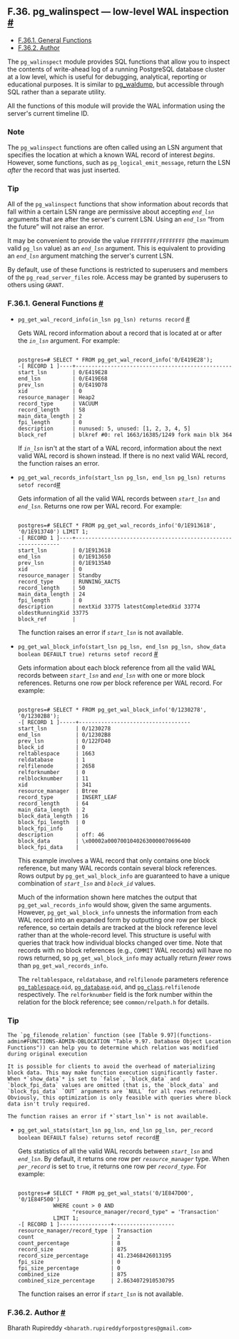 ## F.36. pg\_walinspect — low-level WAL inspection [#](#PGWALINSPECT)

  * [F.36.1. General Functions](pgwalinspect#PGWALINSPECT-FUNCS)
  * [F.36.2. Author](pgwalinspect#PGWALINSPECT-AUTHOR)

The `pg_walinspect` module provides SQL functions that allow you to inspect the contents of write-ahead log of a running PostgreSQL database cluster at a low level, which is useful for debugging, analytical, reporting or educational purposes. It is similar to [pg\_waldump](pgwaldump "pg_waldump"), but accessible through SQL rather than a separate utility.

All the functions of this module will provide the WAL information using the server's current timeline ID.

### Note

The `pg_walinspect` functions are often called using an LSN argument that specifies the location at which a known WAL record of interest *begins*. However, some functions, such as `pg_logical_emit_message`, return the LSN *after* the record that was just inserted.

### Tip

All of the `pg_walinspect` functions that show information about records that fall within a certain LSN range are permissive about accepting *`end_lsn`* arguments that are after the server's current LSN. Using an *`end_lsn`* “from the future” will not raise an error.

It may be convenient to provide the value `FFFFFFFF/FFFFFFFF` (the maximum valid `pg_lsn` value) as an *`end_lsn`* argument. This is equivalent to providing an *`end_lsn`* argument matching the server's current LSN.

By default, use of these functions is restricted to superusers and members of the `pg_read_server_files` role. Access may be granted by superusers to others using `GRANT`.

### F.36.1. General Functions [#](#PGWALINSPECT-FUNCS)

* `pg_get_wal_record_info(in_lsn pg_lsn) returns record` [#](#PGWALINSPECT-FUNCS-PG-GET-WAL-RECORD-INFO)

    Gets WAL record information about a record that is located at or after the *`in_lsn`* argument. For example:

    ```

    postgres=# SELECT * FROM pg_get_wal_record_info('0/E419E28');
    -[ RECORD 1 ]----+-------------------------------------------------
    start_lsn        | 0/E419E28
    end_lsn          | 0/E419E68
    prev_lsn         | 0/E419D78
    xid              | 0
    resource_manager | Heap2
    record_type      | VACUUM
    record_length    | 58
    main_data_length | 2
    fpi_length       | 0
    description      | nunused: 5, unused: [1, 2, 3, 4, 5]
    block_ref        | blkref #0: rel 1663/16385/1249 fork main blk 364
    ```

    If *`in_lsn`* isn't at the start of a WAL record, information about the next valid WAL record is shown instead. If there is no next valid WAL record, the function raises an error.

* `pg_get_wal_records_info(start_lsn pg_lsn, end_lsn pg_lsn) returns setof record`[#](#PGWALINSPECT-FUNCS-PG-GET-WAL-RECORDS-INFO)

    Gets information of all the valid WAL records between *`start_lsn`* and *`end_lsn`*. Returns one row per WAL record. For example:

    ```

    postgres=# SELECT * FROM pg_get_wal_records_info('0/1E913618', '0/1E913740') LIMIT 1;
    -[ RECORD 1 ]----+--------------------------------------------------------------
    start_lsn        | 0/1E913618
    end_lsn          | 0/1E913650
    prev_lsn         | 0/1E9135A0
    xid              | 0
    resource_manager | Standby
    record_type      | RUNNING_XACTS
    record_length    | 50
    main_data_length | 24
    fpi_length       | 0
    description      | nextXid 33775 latestCompletedXid 33774 oldestRunningXid 33775
    block_ref        |
    ```

    The function raises an error if *`start_lsn`* is not available.

* `pg_get_wal_block_info(start_lsn pg_lsn, end_lsn pg_lsn, show_data boolean DEFAULT true) returns setof record` [#](#PGWALINSPECT-FUNCS-PG-GET-WAL-BLOCK-INFO)

    Gets information about each block reference from all the valid WAL records between *`start_lsn`* and *`end_lsn`* with one or more block references. Returns one row per block reference per WAL record. For example:

    ```

    postgres=# SELECT * FROM pg_get_wal_block_info('0/1230278', '0/12302B8');
    -[ RECORD 1 ]-----+-----------------------------------
    start_lsn         | 0/1230278
    end_lsn           | 0/12302B8
    prev_lsn          | 0/122FD40
    block_id          | 0
    reltablespace     | 1663
    reldatabase       | 1
    relfilenode       | 2658
    relforknumber     | 0
    relblocknumber    | 11
    xid               | 341
    resource_manager  | Btree
    record_type       | INSERT_LEAF
    record_length     | 64
    main_data_length  | 2
    block_data_length | 16
    block_fpi_length  | 0
    block_fpi_info    |
    description       | off: 46
    block_data        | \x00002a00070010402630000070696400
    block_fpi_data    |
    ```

    This example involves a WAL record that only contains one block reference, but many WAL records contain several block references. Rows output by `pg_get_wal_block_info` are guaranteed to have a unique combination of *`start_lsn`* and *`block_id`* values.

    Much of the information shown here matches the output that `pg_get_wal_records_info` would show, given the same arguments. However, `pg_get_wal_block_info` unnests the information from each WAL record into an expanded form by outputting one row per block reference, so certain details are tracked at the block reference level rather than at the whole-record level. This structure is useful with queries that track how individual blocks changed over time. Note that records with no block references (e.g., `COMMIT` WAL records) will have no rows returned, so `pg_get_wal_block_info` may actually return *fewer* rows than `pg_get_wal_records_info`.

    The `reltablespace`, `reldatabase`, and `relfilenode` parameters reference [`pg_tablespace`](catalog-pg-tablespace "53.56. pg_tablespace").`oid`, [`pg_database`](catalog-pg-database "53.15. pg_database").`oid`, and [`pg_class`](catalog-pg-class "53.11. pg_class").`relfilenode` respectively. The `relforknumber` field is the fork number within the relation for the block reference; see `common/relpath.h` for details.

### Tip

    The `pg_filenode_relation` function (see [Table 9.97](functions-admin#FUNCTIONS-ADMIN-DBLOCATION "Table 9.97. Database Object Location Functions")) can help you to determine which relation was modified during original execution

    It is possible for clients to avoid the overhead of materializing block data. This may make function execution significantly faster. When *`show_data`* is set to `false`, `block_data` and `block_fpi_data` values are omitted (that is, the `block_data` and `block_fpi_data` `OUT` arguments are `NULL` for all rows returned). Obviously, this optimization is only feasible with queries where block data isn't truly required.

    The function raises an error if *`start_lsn`* is not available.

* `pg_get_wal_stats(start_lsn pg_lsn, end_lsn pg_lsn, per_record boolean DEFAULT false) returns setof record`[#](#PGWALINSPECT-FUNCS-PG-GET-WAL-STATS)

    Gets statistics of all the valid WAL records between *`start_lsn`* and *`end_lsn`*. By default, it returns one row per *`resource_manager`* type. When *`per_record`* is set to `true`, it returns one row per *`record_type`*. For example:

    ```

    postgres=# SELECT * FROM pg_get_wal_stats('0/1E847D00', '0/1E84F500')
               WHERE count > 0 AND
                     "resource_manager/record_type" = 'Transaction'
               LIMIT 1;
    -[ RECORD 1 ]----------------+-------------------
    resource_manager/record_type | Transaction
    count                        | 2
    count_percentage             | 8
    record_size                  | 875
    record_size_percentage       | 41.23468426013195
    fpi_size                     | 0
    fpi_size_percentage          | 0
    combined_size                | 875
    combined_size_percentage     | 2.8634072910530795
    ```

    The function raises an error if *`start_lsn`* is not available.

### F.36.2. Author [#](#PGWALINSPECT-AUTHOR)

Bharath Rupireddy `<bharath.rupireddyforpostgres@gmail.com>`